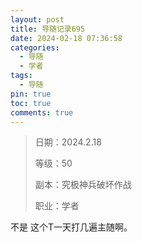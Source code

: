 ```yaml
---
layout: post
title: 导随记录695
date: 2024-02-18 07:36:58
categories:
  - 导随
  - 学者
tags:
  - 导随
pin: true
toc: true
comments: true
---
```

> 日期：2024.2.18
>
> 等级：50
>
> 副本：究极神兵破坏作战
>
> 职业：学者

不是 这个T一天打几遍主随啊。